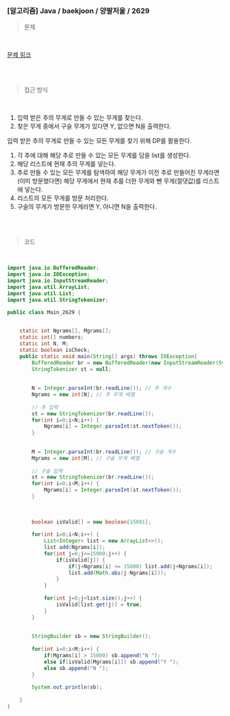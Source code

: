 <h3>[알고리즘]  Java / baekjoon / 양팔저울 / 2629 </h3>

> 문제
> 

<br>

[문제 링크](https://www.acmicpc.net/problem/2629)

<br>

<br>

> 접근 방식
> 

<br>

1. 입력 받은 추의 무게로 만들 수 있는 무게를 찾는다.
2. 찾은 무게 중에서 구슬 무게가 있다면 Y, 없으면 N을 출력한다.

입력 받은 추의 무게로 만들 수 있는 모든 무게를 찾기 위해 DP를 활용한다.

1. 각 추에 대해 해당 추로 만들 수 있는 모든 무게를 담을 list를 생성한다.
2. 해당 리스트에 현재 추의 무게를 넣는다.
3. 추로 만들 수 있는 모든 무게를 탐색하여 해당 무게가 이전 추로 만들어진 무게라면(이미 방문했다면) 해당 무게에서 현재 추를 더한 무게와 뺀 무게(절댓값)를 리스트에 넣는다. 
4. 리스트의 모든 무게를 방문 처리한다.
5. 구슬의 무게가 방문한 무게라면 Y, 아니면 N을 출력한다.

<br>
<br>

> 코드
> 

<br>

```java
import java.io.BufferedReader;
import java.io.IOException;
import java.io.InputStreamReader;
import java.util.ArrayList;
import java.util.List;
import java.util.StringTokenizer;

public class Main_2629 {

	
	static int Ngrams[], Mgrams[];
	static int[] numbers;
	static int N, M;
	static boolean isCheck;
	public static void main(String[] args) throws IOException{
		BufferedReader br = new BufferedReader(new InputStreamReader(System.in));
		StringTokenizer st = null;
		
		
		N = Integer.parseInt(br.readLine()); // 추 개수
		Ngrams = new int[N]; // 추 무게 배열
		
		// 추 입력
		st = new StringTokenizer(br.readLine());
		for(int i=0;i<N;i++) {
			Ngrams[i] = Integer.parseInt(st.nextToken());
		}
		
		
		M = Integer.parseInt(br.readLine()); // 구슬 개수
		Mgrams = new int[M]; // 구슬 무게 배열
		
		// 구슬 입력
		st = new StringTokenizer(br.readLine());
		for(int i=0;i<M;i++) {
			Mgrams[i] = Integer.parseInt(st.nextToken());
		}
		
		
		
		boolean isValid[] = new boolean[15001];
		
		for(int i=0;i<N;i++) {
			List<Integer> list = new ArrayList<>();
			list.add(Ngrams[i]);
			for(int j=0;j<=15000;j++) {
				if(isValid[j]) {
					if(j+Ngrams[i] <= 15000) list.add(j+Ngrams[i]);
					list.add(Math.abs(j-Ngrams[i]));
				}
			}
			
			for(int j=0;j<list.size();j++) {
				isValid[list.get(j)] = true;
			}
		}
		
		
		StringBuilder sb = new StringBuilder();
		
		for(int i=0;i<M;i++) {
			if(Mgrams[i] > 15000) sb.append("N ");
			else if(isValid[Mgrams[i]]) sb.append("Y ");
			else sb.append("N ");
		}
		
		System.out.println(sb);
		
	}
}
```
